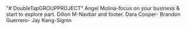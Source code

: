 "# DoubleTapGROUPPROJECT" 
Angel Molina-focus on your business & start to explore part.
Dillon M-Navbar and footer.
Dara Cooper-
Brandon Guerrero-
Jay Kang-Signin

